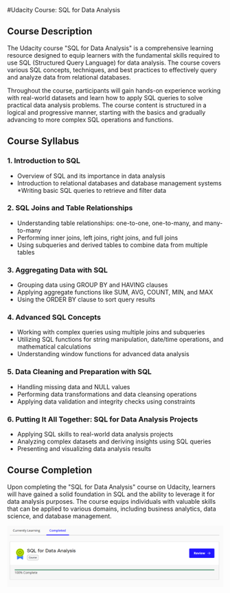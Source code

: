 #Udacity Course: SQL for Data Analysis

## Course Description

The Udacity course "SQL for Data Analysis" is a comprehensive learning resource designed to equip learners with the fundamental skills required to use SQL (Structured Query Language) for data analysis. The course covers various SQL concepts, techniques, and best practices to effectively query and analyze data from relational databases.

Throughout the course, participants will gain hands-on experience working with real-world datasets and learn how to apply SQL queries to solve practical data analysis problems. The course content is structured in a logical and progressive manner, starting with the basics and gradually advancing to more complex SQL operations and functions.

## Course Syllabus

### 1. Introduction to SQL

* Overview of SQL and its importance in data analysis
* Introduction to relational databases and database management systems
*Writing basic SQL queries to retrieve and filter data
### 2. SQL Joins and Table Relationships

* Understanding table relationships: one-to-one, one-to-many, and many-to-many
* Performing inner joins, left joins, right joins, and full joins
* Using subqueries and derived tables to combine data from multiple tables

### 3. Aggregating Data with SQL

* Grouping data using GROUP BY and HAVING clauses
* Applying aggregate functions like SUM, AVG, COUNT, MIN, and MAX
* Using the ORDER BY clause to sort query results

### 4. Advanced SQL Concepts

* Working with complex queries using multiple joins and subqueries
* Utilizing SQL functions for string manipulation, date/time operations, and mathematical calculations
* Understanding window functions for advanced data analysis

### 5. Data Cleaning and Preparation with SQL

* Handling missing data and NULL values
* Performing data transformations and data cleansing operations
* Applying data validation and integrity checks using constraints

### 6. Putting It All Together: SQL for Data Analysis Projects

* Applying SQL skills to real-world data analysis projects
* Analyzing complex datasets and deriving insights using SQL queries
* Presenting and visualizing data analysis results

## Course Completion
Upon completing the "SQL for Data Analysis" course on Udacity, learners will have gained a solid foundation in SQL and the ability to leverage it for data analysis purposes. The course equips individuals with valuable skills that can be applied to various domains, including business analytics, data science, and database management.

![Course Completion](./images/UDACITY_SQL_FINISH.png)